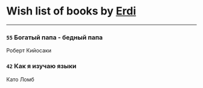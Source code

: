 # Wish list of books by [Erdi](https://plus.google.com/104289450206538776186)
---

### `55` Богатый папа - бедный папа
Роберт Кийосаки

### `42` Как я изучаю языки
Като Ломб

